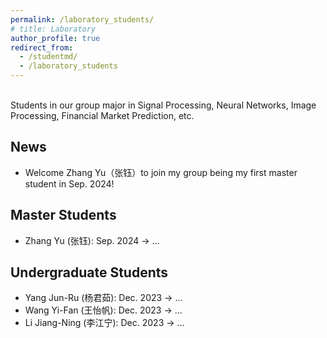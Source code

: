 ```yaml
---
permalink: /laboratory_students/
# title: Laboratory
author_profile: true
redirect_from: 
  - /studentmd/
  - /laboratory_students
---
```

<br />
Students in our group major in Signal Processing, Neural Networks, Image Processing, Financial Market Prediction, etc.


News
--------
* Welcome Zhang Yu（张钰）to join my group being my first master student in Sep. 2024!


Master Students
--------
* Zhang Yu (张钰): Sep. 2024 -> …

Undergraduate Students
--------
* Yang Jun-Ru (杨君茹): Dec. 2023 -> …
* Wang Yi-Fan (王怡帆): Dec. 2023 -> …
* Li Jiang-Ning (李江宁): Dec. 2023 -> …

